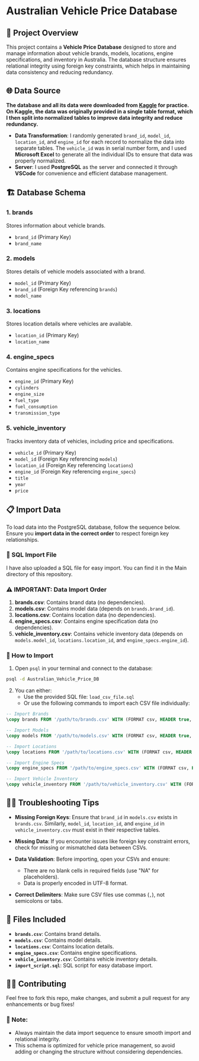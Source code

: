 # Australian Vehicle Price Database

## 🚗 Project Overview

This project contains a **Vehicle Price Database** designed to store and manage information about vehicle brands, models, locations, engine specifications, and inventory in Australia. The database structure ensures relational integrity using foreign key constraints, which helps in maintaining data consistency and reducing redundancy.

## 🌐 Data Source

__The database and all its data were downloaded from **[Kaggle](https://www.kaggle.com/datasets/nelgiriyewithana/australian-vehicle-prices/data)** for practice. On Kaggle, the data was originally provided in a single table format, which I then split into normalized tables to improve data integrity and reduce redundancy.__

- **Data Transformation**: I randomly generated `brand_id`, `model_id`, `location_id`, and `engine_id` for each record to normalize the data into separate tables. The `vehicle_id` was in serial number form, and I used **Microsoft Excel** to generate all the individual IDs to ensure that data was properly normalized.
- **Server**: I used **PostgreSQL** as the server and connected it through **VSCode** for convenience and efficient database management.

## 🏗️ Database Schema

### 1. **brands** 
Stores information about vehicle brands.

- `brand_id` (Primary Key)
- `brand_name`

### 2. **models** 
Stores details of vehicle models associated with a brand.

- `model_id` (Primary Key)
- `brand_id` (Foreign Key referencing `brands`)
- `model_name`

### 3. **locations** 
Stores location details where vehicles are available.

- `location_id` (Primary Key)
- `location_name`

### 4. **engine_specs** 
Contains engine specifications for the vehicles.

- `engine_id` (Primary Key)
- `cylinders`
- `engine_size`
- `fuel_type`
- `fuel_consumption`
- `transmission_type`

### 5. **vehicle_inventory** 
Tracks inventory data of vehicles, including price and specifications.

- `vehicle_id` (Primary Key)
- `model_id` (Foreign Key referencing `models`)
- `location_id` (Foreign Key referencing `locations`)
- `engine_id` (Foreign Key referencing `engine_specs`)
- `title`
- `year`
- `price`

## 📋 Import Data

To load data into the PostgreSQL database, follow the sequence below. Ensure you **import data in the correct order** to respect foreign key relationships.

### 📁 SQL Import File

I have also uploaded a SQL file for easy import. You can find it in the Main directory of this repository.

### ⚠️ IMPORTANT: Data Import Order

1. **brands.csv**: Contains brand data (no dependencies).
2. **models.csv**: Contains model data (depends on `brands.brand_id`).
3. **locations.csv**: Contains location data (no dependencies).
4. **engine_specs.csv**: Contains engine specification data (no dependencies).
5. **vehicle_inventory.csv**: Contains vehicle inventory data (depends on `models.model_id`, `locations.location_id`, and `engine_specs.engine_id`).

### 🔧 How to Import

1. Open `psql` in your terminal and connect to the database:
```bash
psql -d Australian_Vehicle_Price_DB
```

2. You can either:
   - Use the provided SQL file: `load_csv_file.sql`
   - Or use the following commands to import each CSV file individually:

```sql
-- Import Brands
\copy brands FROM '/path/to/brands.csv' WITH (FORMAT csv, HEADER true, DELIMITER ',', ENCODING 'UTF8');

-- Import Models
\copy models FROM '/path/to/models.csv' WITH (FORMAT csv, HEADER true, DELIMITER ',', ENCODING 'UTF8');

-- Import Locations
\copy locations FROM '/path/to/locations.csv' WITH (FORMAT csv, HEADER true, DELIMITER ',', ENCODING 'UTF8');

-- Import Engine Specs
\copy engine_specs FROM '/path/to/engine_specs.csv' WITH (FORMAT csv, HEADER true, DELIMITER ',', ENCODING 'UTF8');

-- Import Vehicle Inventory
\copy vehicle_inventory FROM '/path/to/vehicle_inventory.csv' WITH (FORMAT csv, HEADER true, DELIMITER ',', ENCODING 'UTF8');
```

## 🧑‍💻 Troubleshooting Tips

- **Missing Foreign Keys**: Ensure that `brand_id` in `models.csv` exists in `brands.csv`. Similarly, `model_id`, `location_id`, and `engine_id` in `vehicle_inventory.csv` must exist in their respective tables.

- **Missing Data**: If you encounter issues like foreign key constraint errors, check for missing or mismatched data between CSVs.

- **Data Validation**: Before importing, open your CSVs and ensure:
  - There are no blank cells in required fields (use "NA" for placeholders).
  - Data is properly encoded in UTF-8 format.

- **Correct Delimiters**: Make sure CSV files use commas (`,`), not semicolons or tabs.

## 📄 Files Included

- **`brands.csv`**: Contains brand details.
- **`models.csv`**: Contains model details.
- **`locations.csv`**: Contains location details.
- **`engine_specs.csv`**: Contains engine specifications.
- **`vehicle_inventory.csv`**: Contains vehicle inventory details.
- **`import_script.sql`**: SQL script for easy database import.



## 👨‍💻 Contributing

Feel free to fork this repo, make changes, and submit a pull request for any enhancements or bug fixes!

### 📌 Note:

- Always maintain the data import sequence to ensure smooth import and relational integrity.
- This schema is optimized for vehicle price management, so avoid adding or changing the structure without considering dependencies.
